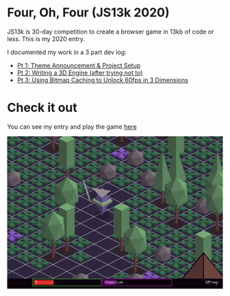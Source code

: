 # Four, Oh, Four (JS13k 2020)

JS13k is 30-day competition to create a browser game in 13kb of code or less. This is my 2020 entry.

I documented my work in a 3 part dev log:

- [Pt 1: Theme Announcement & Project Setup](https://markracette.notion.site/Pt-1-Theme-Announcement-Project-Setup-94ac8122d8f148d8a9f071ce3f34a0e4)
- [Pt 2: Writing a 3D Engine (after trying not to)](https://markracette.notion.site/Pt-2-Writing-a-3D-Engine-after-trying-not-to-b3b3fb348f3242f389f5f95490641285)
- [Pt 3: Using Bitmap Caching to Unlock 60fps in 3 Dimensions](https://markracette.notion.site/Pt-3-Using-Bitmap-Caching-to-Unlock-60fps-in-3-Dimensions-c4054f1477dd4f628ddcc7fc2821c754)

# Check it out

You can see my entry and play the game [here](https://js13kgames.com/entries/four-oh-four)

![Screenshot](./img/four-oh-four.png)